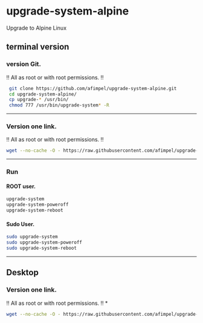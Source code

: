# upgrade-system-alpine
Upgrade to Alpine Linux

## terminal version
### version Git.

‼️ All as root or with root permissions. ‼️
```sh
 git clone https://github.com/afimpel/upgrade-system-alpine.git
 cd upgrade-system-alpine/
 cp upgrade-* /usr/bin/
 chmod 777 /usr/bin/upgrade-system* -R
 ```

----

### Version one link.

‼️ All as root or with root permissions. ‼️
```sh
wget --no-cache -O - https://raw.githubusercontent.com/afimpel/upgrade-system-alpine/main/installer.sh | sh
```

 ----

### Run
#### ROOT user. 
```sh
upgrade-system
upgrade-system-poweroff
upgrade-system-reboot
```

#### Sudo User.
```sh
sudo upgrade-system
sudo upgrade-system-poweroff
sudo upgrade-system-reboot
```

----

## Desktop
### Version one link.
‼️ All as root or with root permissions. ‼️
 *
```sh
wget --no-cache -O - https://raw.githubusercontent.com/afimpel/upgrade-system-alpine/main/installer-desktop.sh | sh
```